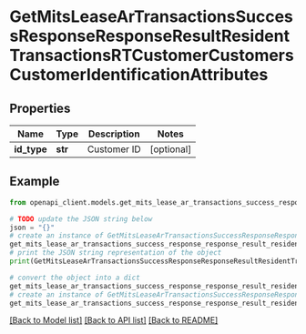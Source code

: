 # GetMitsLeaseArTransactionsSuccessResponseResponseResultResidentTransactionsRTCustomerCustomersCustomerIdentificationAttributes


## Properties

Name | Type | Description | Notes
------------ | ------------- | ------------- | -------------
**id_type** | **str** | Customer ID | [optional] 

## Example

```python
from openapi_client.models.get_mits_lease_ar_transactions_success_response_response_result_resident_transactions_rt_customer_customers_customer_identification_attributes import GetMitsLeaseArTransactionsSuccessResponseResponseResultResidentTransactionsRTCustomerCustomersCustomerIdentificationAttributes

# TODO update the JSON string below
json = "{}"
# create an instance of GetMitsLeaseArTransactionsSuccessResponseResponseResultResidentTransactionsRTCustomerCustomersCustomerIdentificationAttributes from a JSON string
get_mits_lease_ar_transactions_success_response_response_result_resident_transactions_rt_customer_customers_customer_identification_attributes_instance = GetMitsLeaseArTransactionsSuccessResponseResponseResultResidentTransactionsRTCustomerCustomersCustomerIdentificationAttributes.from_json(json)
# print the JSON string representation of the object
print(GetMitsLeaseArTransactionsSuccessResponseResponseResultResidentTransactionsRTCustomerCustomersCustomerIdentificationAttributes.to_json())

# convert the object into a dict
get_mits_lease_ar_transactions_success_response_response_result_resident_transactions_rt_customer_customers_customer_identification_attributes_dict = get_mits_lease_ar_transactions_success_response_response_result_resident_transactions_rt_customer_customers_customer_identification_attributes_instance.to_dict()
# create an instance of GetMitsLeaseArTransactionsSuccessResponseResponseResultResidentTransactionsRTCustomerCustomersCustomerIdentificationAttributes from a dict
get_mits_lease_ar_transactions_success_response_response_result_resident_transactions_rt_customer_customers_customer_identification_attributes_from_dict = GetMitsLeaseArTransactionsSuccessResponseResponseResultResidentTransactionsRTCustomerCustomersCustomerIdentificationAttributes.from_dict(get_mits_lease_ar_transactions_success_response_response_result_resident_transactions_rt_customer_customers_customer_identification_attributes_dict)
```
[[Back to Model list]](../README.md#documentation-for-models) [[Back to API list]](../README.md#documentation-for-api-endpoints) [[Back to README]](../README.md)


